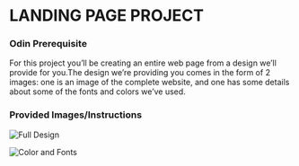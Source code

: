 # LANDING PAGE PROJECT

### Odin Prerequisite 
For this project you’ll be creating an entire web page from a design we’ll provide for you.The design we’re providing you comes in the form of 2 images: one is an image of the complete website, and one has some details about some of the fonts and colors we’ve used.

### Provided Images/Instructions

![Full Design](https://cdn.statically.io/gh/TheOdinProject/curriculum/main/foundations/html_css/project/odin-project.png)

![Color and Fonts](https://cdn.statically.io/gh/TheOdinProject/curriculum/main/foundations/html_css/project/colors_and_stuff.png)